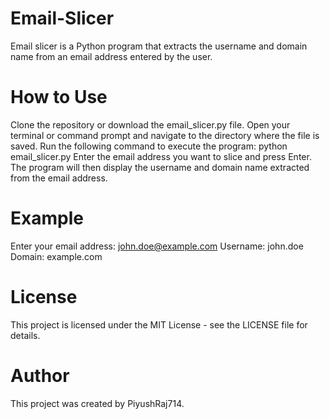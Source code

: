 # Email-Slicer

Email slicer is a Python program that extracts the username and domain name from an email address entered by the user.

# How to Use
Clone the repository or download the email_slicer.py file.
Open your terminal or command prompt and navigate to the directory where the file is saved.
Run the following command to execute the program: python email_slicer.py
Enter the email address you want to slice and press Enter.
The program will then display the username and domain name extracted from the email address.


# Example
Enter your email address: john.doe@example.com
Username: john.doe
Domain: example.com


# License
This project is licensed under the MIT License - see the LICENSE file for details.

# Author
This project was created by PiyushRaj714.
